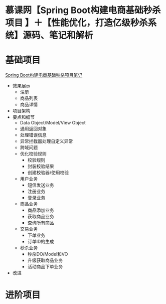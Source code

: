 # 慕课网【Spring Boot构建电商基础秒杀项目 】＋【性能优化，打造亿级秒杀系统】源码、笔记和解析

# 基础项目

[Spring Boot构建电商基础秒杀项目笔记](https://github.com/MaJesTySA/miaosha_Shop/blob/master/base/base.md)

* 效果展示
  * 注册
  * 商品列表
  * 商品详情
* 项目架构
* 要点和细节
  * Data Object/Model/View Object
  * 通用返回对象
  * 处理错误信息
  * 异常拦截器处理自定义异常
  * 跨域问题
  * 优化校验规则
    * 校验规则
    * 封装校验结果
    * 创建校验器/使用校验
  * 用户业务
    * 短信发送业务
    * 注册业务
    * 登录业务
  * 商品业务
    * 商品添加业务
    * 获取商品业务
    * 查询所有商品
  * 交易业务
    * 下单业务
    * 订单ID的生成
  * 秒杀业务
    * 秒杀DO/Model和VO
    * 升级获取商品业务
    * 活动商品下单业务
* 改进

# 进阶项目

